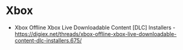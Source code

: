 # Xbox

* Xbox Offline Xbox Live Downloadable Content [DLC] Installers - https://digiex.net/threads/xbox-offline-xbox-live-downloadable-content-dlc-installers.675/